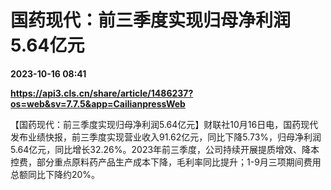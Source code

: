 # 国药现代：前三季度实现归母净利润5.64亿元

**2023-10-16 08:41**

**https://api3.cls.cn/share/article/1486237?os=web&sv=7.7.5&app=CailianpressWeb**

【国药现代：前三季度实现归母净利润5.64亿元】财联社10月16日电，国药现代发布业绩快报，前三季度实现营业收入91.62亿元，同比下降5.73%，归母净利润5.64亿元，同比增长32.26%。2023年前三季度，公司持续开展提质增效、降本控费，部分重点原料药产品生产成本下降，毛利率同比提升；1-9月三项期间费用总额同比下降约20%。